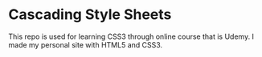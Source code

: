 # Cascading Style Sheets

This repo is used for learning CSS3 through online course that is Udemy. I made my personal site with HTML5 and CSS3.
